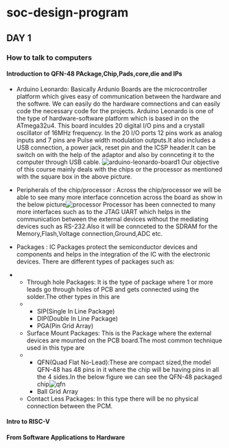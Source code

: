 # soc-design-program
## DAY 1 
### How to talk to computers
#### Introduction to QFN-48 PAckage,Chip,Pads,core,die and IPs
* Arduino Leonardo:
  Basically Ardunio Boards are the microcontroller platform which gives easy of communication between the hardware and the softwre. We can easily do the hardware comnections and can easily code the necessary code for the projects. Arduino Leonardo is one of the type of hardware-software platform which is based in on the ATmega32u4. This board inculdes 20 digital I/O pins and a crystall oscillator of 16MHz frequency. In the 20 I/O ports 12 pins work as analog inputs and 7 pins are Pulse width modulation outputs.It also includes a USB connection, a power jack, reset pin and the ICSP header.It can be switch on with the help of the adaptor and also by connceting it to the computer through USB cable. ![arduino-leonardo-board1](https://github.com/Akshay-Bhargav/soc-design-program/assets/168112516/14ffae04-199f-42d1-9a83-454208820a4a)
  Our objective of this course mainly deals with the chips or the processor as mentioned with the square box in the above picture.
* Peripherals of the chip/processor :
  Across the chip/processor we will be able to see many more interface conncetion across the board as show in the below picture![processor](https://github.com/Akshay-Bhargav/soc-design-program/assets/168112516/7d796770-de7a-48b5-9f12-0bb894ed8765)
  Processor has been connected to many more interfaces such as to the JTAG UART which helps in the communication between the external devices without the mediating devices such as RS-232.Also it will be connceted to the SDRAM for the Memory,Flash,Voltage connection,Ground,ADC etc.

* Packages : IC Packages protect the semiconductor devices and components and helps in the integration of the IC with the electronic devices. There are different types of packages such as:
* * Through hole Packages: It is the type of package where 1 or more leads go through holes of PCB and gets connected using the solder.The other types in this are
  * * SIP(Single In Line Package)
    * DIP(Double In Line Package)
    * PGA(Pin Grid Array)
  * Surface Mount Packages: This is the Package where the external devices are mounted on the PCB board.The most common technique used in this type are
  * * QFN(Quad Flat No-Lead):These are compact sized,the model QFN-48 has 48 pins in it where the chip will be having pins in all the 4 sides.In the below figure we can see the QFN-48 packaged chip![qfn](https://github.com/Akshay-Bhargav/soc-design-program/assets/168112516/e8b53160-bc27-4ec4-b97c-be4c0f1f70b2)
    * Ball Grid Array
  * Contact Less Packages: In this type there will be no physical connection between the PCM.


  





 
  
#### Intro to RISC-V

####  From Software Applications to Hardware
